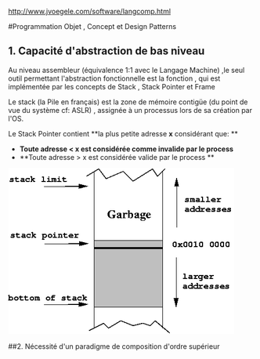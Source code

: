 http://www.jvoegele.com/software/langcomp.html

#Programmation Objet , Concept et Design Patterns

## 1. Capacité d'abstraction de bas niveau

Au niveau assembleur (équivalence 1:1 avec le Langage Machine) ,le seul outil permettant l'abstraction fonctionnelle est la fonction , qui est implémentée par les concepts de Stack , Stack Pointer et Frame

Le stack (la Pile en français) est la zone de mémoire contigüe (du point de vue du système cf: ASLR) , assignée à un processus lors de sa création par l'OS.

Le Stack Pointer contient **la plus petite adresse __x__ considérant que: **
* **Toute adresse < x est considérée comme invalide par le process**
* **Toute adresse > x est considérée valide par le process **

![Stack Image](https://github.com/mriam123456/Travaux-Pratique/blob/master/img/stack1.png?raw=true)


##2. Nécessité d'un paradigme de composition d'ordre supérieur

